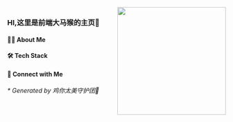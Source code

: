 <image align="right" width="250px" src="https://timgsa.baidu.com/timg?image&quality=80&size=b9999_10000&sec=1603015567939&di=82739f58bf4171971f4e1aa2bb2fff7b&imgtype=0&src=http%3A%2F%2Fc-ssl.duitang.com%2Fuploads%2Fitem%2F201505%2F23%2F20150523031541_s3WL5.thumb.700_0.gif" />

### HI,这里是前端大马猴的主页👋

#### 👩‍💻 About Me

#### 🛠 Tech Stack

#### 🤝 Connect with Me

<h6>*  Generated by 鸡你太美守护团🐔</h6>
